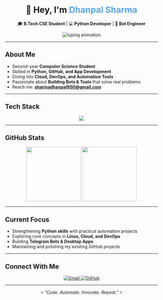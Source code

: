 <!-- Professional GitHub Profile README for LastPerson07 -->

<h1 align="center">👋 Hey, I'm <span style="color:#58a6ff">Dhanpal Sharma</span></h1>

<p align="center"> 🎓 <b>B.Tech CSE Student</b> | 💻 <b>Python Developer</b> | 🚀 <b>Bot Engineer</b> </p>

<p align="center">
  <img src="https://readme-typing-svg.herokuapp.com?size=28&color=00FFAA&center=true&vCenter=true&width=650&lines=Python+Developer;Bot+Engineer;Cloud+Explorer;Open+Source+Enthusiast" alt="typing animation" />
</p>

---

##  About Me  
-  Second-year **Computer Science Student**  
-  Skilled in **Python, GitHub, and App Development**  
-  Diving into **Cloud, DevOps, and Automation Tools**  
-  Passionate about **Building Bots & Tools** that solve real problems  
-  Reach me: **[sharmadhanpal950@gmail.com](mailto:sharmadhanpal950@gmail.com)**  

---

##  Tech Stack  
<p align="center">
  <img src="https://skillicons.dev/icons?i=python,git,github,linux,html,css,js,java,vscode" />
</p>

---

##  GitHub Stats  
<p align="center">
  <img src="https://github-readme-stats.vercel.app/api?username=LastPerson07&show_icons=true&theme=tokyonight&hide_border=true" height="180" />
  <img src="https://github-readme-stats.vercel.app/api/top-langs/?username=LastPerson07&layout=compact&theme=tokyonight&hide_border=true" height="180" />
</p>

---

##  Current Focus  
-  Strengthening **Python skills** with practical automation projects  
-  Exploring core concepts in **Linux, Cloud, and DevOps**  
-  Building **Telegram Bots & Desktop Apps**  
-  Maintaining and polishing my existing GitHub projects  

---

##  Connect With Me  
<p align="center">
  <a href="https://mail.google.com/mail/?view=cm&fs=1&to=sharmadhanpal950@gmail.com" target="_blank">
    <img src="https://img.shields.io/badge/Gmail-D14836?style=for-the-badge&logo=gmail&logoColor=white" alt="Gmail" />
  </a>
  <a href="https://github.com/LastPerson07" target="_blank">
    <img src="https://img.shields.io/badge/GitHub-100000?style=for-the-badge&logo=github&logoColor=white" alt="GitHub" />
  </a>
</p>

---

<p align="center">⚡ <i>"Code. Automate. Innovate. Repeat."</i> ⚡</p>
